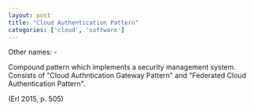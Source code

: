 ```yaml
---
layout: post
title: "Cloud Authentication Pattern"
categories: ['cloud', 'software']
---
```


Other names: -

Compound pattern which implements a security management system.
Consists of "Cloud Authntication Gateway Pattern" and "Federated Cloud Authentication Pattern".

(Erl 2015, p. 505)
